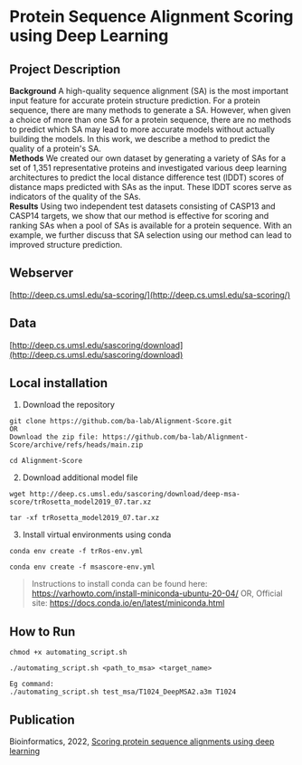 # Protein Sequence Alignment Scoring using Deep Learning

## Project Description

**Background** A high-quality sequence alignment (SA) is the most important input feature for accurate protein structure prediction. For a protein sequence, there are many methods to generate a SA. However, when given a choice of more than one SA for a protein sequence, there are no methods to predict which SA may lead to more accurate models without actually building the models. In this work, we describe a method to predict the quality of a protein's SA.  
**Methods** We created our own dataset by generating a variety of SAs for a set of 1,351 representative proteins and investigated various deep learning architectures to predict the local distance difference test (lDDT) scores of distance maps predicted with SAs as the input. These lDDT scores serve as indicators of the quality of the SAs.   
**Results** Using two independent test datasets consisting of CASP13 and CASP14 targets, we show that our method is effective for scoring and ranking SAs when a pool of SAs is available for a protein sequence. With an example, we further discuss that SA selection using our method can lead to improved structure prediction.

## Webserver

[http://deep.cs.umsl.edu/sa-scoring/](http://deep.cs.umsl.edu/sa-scoring/)

## Data

[http://deep.cs.umsl.edu/sascoring/download](http://deep.cs.umsl.edu/sascoring/download)

## Local installation
1. Download the repository
```
git clone https://github.com/ba-lab/Alignment-Score.git
OR
Download the zip file: https://github.com/ba-lab/Alignment-Score/archive/refs/heads/main.zip

cd Alignment-Score
```

2. Download additional model file
```
wget http://deep.cs.umsl.edu/sascoring/download/deep-msa-score/trRosetta_model2019_07.tar.xz

tar -xf trRosetta_model2019_07.tar.xz
```

3. Install virtual environments using conda
```
conda env create -f trRos-env.yml

conda env create -f msascore-env.yml
```
> Instructions to install conda can be found here: https://varhowto.com/install-miniconda-ubuntu-20-04/
OR,
Official site: https://docs.conda.io/en/latest/miniconda.html

## How to Run
```
chmod +x automating_script.sh

./automating_script.sh <path_to_msa> <target_name>

Eg command:
./automating_script.sh test_msa/T1024_DeepMSA2.a3m T1024
```

## Publication
Bioinformatics, 2022, [Scoring protein sequence alignments using deep learning](https://academic.oup.com/bioinformatics/article/38/11/2988/6564224)
